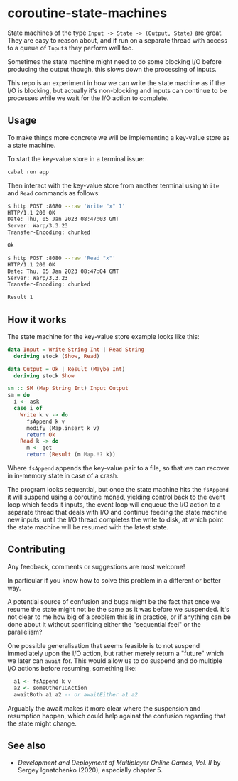# coroutine-state-machines

State machines of the type `Input -> State -> (Output, State)` are great. They
are easy to reason about, and if run on a separate thread with access to a queue
of `Input`s they perform well too.

Sometimes the state machine might need to do some blocking I/O before producing
the output though, this slows down the processing of inputs.

This repo is an experiment in how we can write the state machine as if the I/O
is blocking, but actually it's non-blocking and inputs can continue to be
processes while we wait for the I/O action to complete.

## Usage

To make things more concrete we will be implementing a key-value store as a
state machine.

To start the key-value store in a terminal issue:

```bash
cabal run app
```

Then interact with the key-value store from another terminal using `Write` and
`Read` commands as follows:

```bash
$ http POST :8080 --raw 'Write "x" 1'
HTTP/1.1 200 OK
Date: Thu, 05 Jan 2023 08:47:03 GMT
Server: Warp/3.3.23
Transfer-Encoding: chunked

Ok

$ http POST :8080 --raw 'Read "x"'
HTTP/1.1 200 OK
Date: Thu, 05 Jan 2023 08:47:04 GMT
Server: Warp/3.3.23
Transfer-Encoding: chunked

Result 1
```

## How it works

The state machine for the key-value store example looks like this:

```haskell
data Input = Write String Int | Read String
  deriving stock (Show, Read)

data Output = Ok | Result (Maybe Int)
  deriving stock Show

sm :: SM (Map String Int) Input Output
sm = do
  i <- ask
  case i of
    Write k v -> do
      fsAppend k v
      modify (Map.insert k v)
      return Ok
    Read k -> do
      m <- get
      return (Result (m Map.!? k))
```

Where `fsAppend` appends the key-value pair to a file, so that we can recover in
in-memory state in case of a crash.

The program looks sequential, but once the state machine hits the `fsAppend` it
will suspend using a coroutine monad, yielding control back to the event loop
which feeds it inputs, the event loop will enqueue the I/O action to a separate
thread that deals with I/O and continue feeding the state machine new inputs,
until the I/O thread completes the write to disk, at which point the state
machine will be resumed with the latest state.

## Contributing

Any feedback, comments or suggestions are most welcome!

In particular if you know how to solve this problem in a different or better
way.

A potential source of confusion and bugs might be the fact that once we resume
the state might not be the same as it was before we suspended. It's not clear to
me how big of a problem this is in practice, or if anything can be done about it
without sacrificing either the "sequential feel" or the parallelism?

One possible generalisation that seems feasible is to not suspend immediately
upon the I/O action, but rather merely return a "future" which we later can
`await` for. This would allow us to do suspend and do multiple I/O actions
before resuming, something like:

```haskell
  a1 <- fsAppend k v
  a2 <- someOtherIOAction
  awaitBoth a1 a2 -- or awaitEither a1 a2
```

Arguably the await makes it more clear where the suspension and resumption
happen, which could help against the confusion regarding that the state might
change.

## See also

* *Development and Deployment of Multiplayer Online Games, Vol. II* by Sergey
  Ignatchenko (2020), especially chapter 5.
